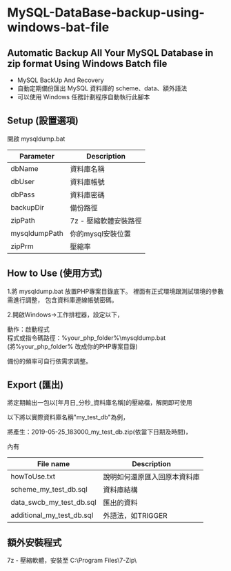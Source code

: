 # MySQL-DataBase-backup-using-windows-bat-file

## Automatic Backup All Your MySQL Database in zip format Using Windows Batch file  

* MySQL BackUp And Recovery
* 自動定期備份匯出 MySQL 資料庫的 scheme、data、額外語法
* 可以使用 Windows 任務計劃程序自動執行此腳本


## Setup (設置選項)  
開啟 mysqldump.bat


Parameter | Description
------------ | -------------
dbName | 資料庫名稱
dbUser | 資料庫帳號
dbPass | 資料庫密碼
backupDir | 備份路徑
zipPath | 7z - 壓縮軟體安裝路徑
mysqldumpPath | 你的mysql安裝位置
zipPrm | 壓縮率



## How to Use (使用方式)

1.將 mysqldump.bat 放置PHP專案目錄底下。
裡面有正式環境跟測試環境的參數需進行調整，
包含資料庫連線帳號密碼。

2.開啟Windows->工作排程器，設定以下，

動作：啟動程式  
程式或指令碼路徑：%your_php_folder%\mysqldump.bat  
(將%your_php_folder% 改成你的PHP專案目錄)  

備份的頻率可自行依需求調整。

## Export (匯出)
將定期輸出一包以[年月日_分秒_資料庫名稱]的壓縮檔，解開即可使用

以下將以實際資料庫名稱"my_test_db"為例，

將產生：2019-05-25_183000_my_test_db.zip(依當下日期及時間)，

內有

File name | Description
------------ | -------------
howToUse.txt | 說明如何還原匯入回原本資料庫
scheme_my_test_db.sql | 資料庫結構
data_swcb_my_test_db.sql | 匯出的資料
additional_my_test_db.sql | 外語法，如TRIGGER

## 額外安裝程式
7z - 壓縮軟體，安裝至 C:\Program Files\7-Zip\

